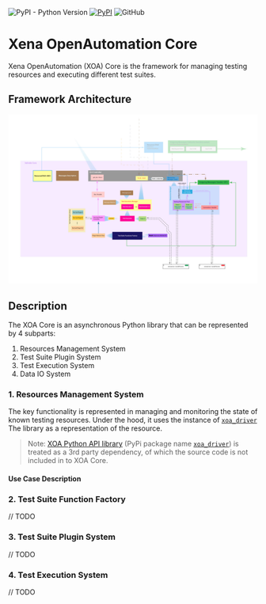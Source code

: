 ![PyPI - Python Version](https://img.shields.io/pypi/pyversions/xoa-core) [![PyPI](https://img.shields.io/pypi/v/xoa-core)](https://pypi.python.org/pypi/xoa-core) ![GitHub](https://img.shields.io/github/license/xenanetworks/open-automation-core)
# Xena OpenAutomation Core
Xena OpenAutomation (XOA) Core is the framework for managing testing resources and executing different test suites.


## Framework Architecture
![xoa-core Diagram](./diagrams/xoa-core.jpg)


## Description

The XOA Core is an asynchronous Python library that can be represented by 4 subparts:
1. Resources Management System
2. Test Suite Plugin System
3. Test Execution System
4. Data IO System

### 1. Resources Management System

The key functionality is represented in managing and monitoring the state of known testing resources.
Under the hood, it uses the instance of [`xoa_driver`](https://pypi.org/project/xoa-driver/) The library as a representation of the resource. 

> Note:
> [XOA Python API library](https://github.com/xenanetworks/open-automation-python-api) (PyPi package name [`xoa_driver`](https://pypi.org/project/xoa-driver/)) is treated as a 3rd party dependency, of which the source code is not included in to XOA Core.

#### Use Case Description


### 2. Test Suite Function Factory
// TODO


### 3. Test Suite Plugin System
// TODO


### 4. Test Execution System
// TODO
